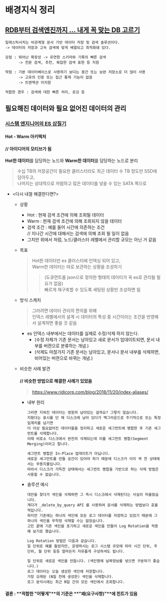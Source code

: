 # 배경지식 정리  

## [RDB부터 검색엔진까지 ... 내게 꼭 맞는 DB 고르기](http://www.ciokorea.com/news/38041)  
```
일래스틱서치는 비관계형 문서 기반 데이터 저장 및 검색 솔루션이다.
-> 데이터의 저장과 고속 검색에 맞게 배열되고 최적화돼 있다.

강점 : 뛰어난 확장성 -> 유연한 스키마와 기록의 빠른 검색
      -> 전문 검색, 추천, 복잡한 검색 표현 등 지원  
      
약점 : 기본 데이터베이스로 사용하기 보다는 중간 또는 보완 저장소로 더 많이 사용
      -> 고유의 인증 또는 접근 통제 기능이 없음  
      -> 트랜잭션 미지원  
      
적합한 경우 : 검색에 대한 빠른 처리, 로깅 등  
```

## 필요해진 데이터와 필요 없어진 데이터의 관리  
### [시스템 엔지니어의 ES 삽질기](https://brunch.co.kr/@alden/34)  
#### Hot - Warm 아키텍처  
#### // 아이디어의 모티브가 됨  
**Hot한 데이터**를 담당하는 노드와 **Warm한 데이터**를 담당하는 노드로 분리  
  > 수십 TB의 저장공간이 필요한 클러스터라도 최근 데이터 수 TB 정도만 SSD에 담아두고,  
  > 나머지는 상대적으로 저렴하고 많은 데이터를 넣을 수 있는 SATA 쪽으로  

* <다시 내껄 해결한다면?>
  * 상황  
    * Hot : 현재 검색 조건에 의해 조회될 데이터  
    * Warm : 현재 검색 조건에 의해 조회되지 않을 데이터  
    * 검색 조건 : 예를 들어 시간에 의존하는 조건  
      // 지나간 시간에 대해서는 검색에 의해 조회 될 일이 없음  
    * 그치만 위에서 처럼, 노드/클러스터 레벨에서 관리할 규모는 아닌 거 같음  

  * 목표  
    > Hot한 데이터만 es 클러스터에 인덱싱 되어 있고,  
    > Warm한 데이터는 따로 보관하는 상황을 조성하기  
      >> (도큐먼트를 json으로 정의한 형태의 데이터가 꼭 es로 관리될 필요가 없음)  
      >> 빠르게 재구축할 수 있도록 세팅된 상황만 조성하면 됨  
  
  * 방식 스케치  
    > 그러려면 데이터 관리의 편의를 위해  
    > 인덱스 레벨에서의 설계 시 데이터의 특성 중 시간이라는 조건을 반영해서 설계하면 좋을 것 같음  
    
    * es 인덱스 내부에서는 데이터를 실제로 수정/삭제 하지 않는다.  
      * (수정 자체가 기존 문서는 남아있고 새로 문서가 업데이트되면, 문서 내부를 버젼으로 분류하는 개념.)  
      * (삭제도 마찮가지 기존 문서는 남아있고, 문서나 문서 내부를 삭제하면, 비어있는 버젼으로 바뀌는 개념.)  
      
  * 비슷한 사례 발견  
    #### // 비슷한 방법으로 해결한 사례가 있었음  
    > https://www.ridicorp.com/blog/2018/11/20/index-aliases/  
      * 내부 원리  
        ```
        그러면 지워진 데이터는 영원히 남아있는 걸까요? 그렇지 않습니다. 
        지웠다는 표시를 단 채 디스크에 남아 있다가 백그라운드로 주기적으로 또는 특정 임계치를 넘기면 
        더 이상 필요없어진 데이터들을 정리하고 새로운 세그먼트에 병합한 후 기존 세그먼트를 삭제합니다. 
        이때 비로소 디스크에서 완전히 삭제되는데 이를 세그먼트 병합(Segment Merging)이라고 합니다.
        
        세그먼트 병합은 In-Place 업데이트가 아닙니다. 
        새로운 세그먼트를 만들 공간이 있어야 하기 때문에 디스크가 이미 꽉 찬 상태에서는 무용지물입니다. 
        따라서 디스크가 가득찬 상태에서는 세그먼트 병합을 기반으로 하는 삭제 방법은 사용할 수 없습니다.
        ```  
        
      * 솔루션 예시  
        ```
        대안을 찾다가 색인을 삭제하면 그 즉시 디스크에서 삭제된다는 사실이 떠올랐습니다. 
        게다가 _delete_by_query API 를 사용하여 문서를 삭제하는 방법보다 효율적입니다. 
        하지만 기존에는 하나의 색인에 모든 로그 데이터를 저장하고 있었기 때문에 그 하나의 색인을 무작정 삭제할 수는 없었습니다. 
        고민 끝에 기존 색인을 포기하고 새로운 색인을 만들어 Log Rotation을 적용해 보기로 했습니다.

        Log Rotation 방법은 다음과 같습니다. 
        일 단위로 예를 들었지만, 운영하시는 로그 시스템 규모에 따라 시간 단위, 주 단위, 월 단위 등등 얼마든지 자유롭게 구성하셔도 됩니다.

        일 단위로 새로운 색인을 만듭니다. (색인명에 날짜정보를 넣으면 구분하기 좋습니다.)
        로그 데이터는 오늘 생성한 색인에 저장합니다.
        가장 오래된 (N일 전에 생성한) 색인을 삭제합니다.
        로그 분석시에는 최근 N일 간의 모든 색인에서 조회합니다.
        ```
        
#### 결론 : **적합한 "어떻게"**의 기준은 **"왜(요구사항)"**에 힌트가 있음  
      
      

